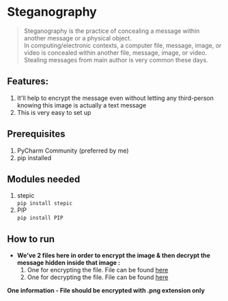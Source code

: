 # Steganography

> Steganography is the practice of concealing a message within another message or a physical object.  
> In computing/electronic contexts, a computer file, message, image, or video is concealed within another file, message, image, or video.  
> Stealing messages from main author is very common these days.  

## Features:

1. It'll help to encrypt the message even without letting any third-person knowing this image is actually a text message
2. This is very easy to set up

## Prerequisites

1. PyCharm Community (preferred by me)
2. pip installed

## Modules needed

1. stepic  
    `pip install stepic`  
2. PIP  
    `pip install PIP`  

## How to run

- **We've 2 files here in order to encrypt the image & then decrypt the message hidden inside that image :**
    1. One for encrypting the file. File can be found [here](https://github.com/nitin30kumar/Programming-Basics/blob/main/Python/Projects/Steganography%20Project/encrypt_steganography.py)
    2. One for decrypting the file. File can be found [here](https://github.com/nitin30kumar/Programming-Basics/blob/main/Python/Projects/Steganography%20Project/decrypt_steganography.py)

__One information - File should be encrypted with .png extension only__
